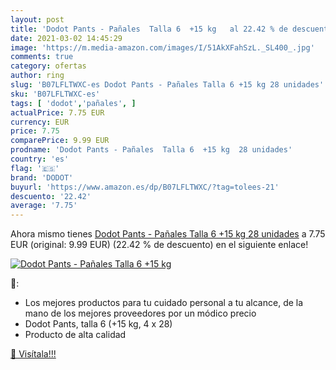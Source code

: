```yaml
---
layout: post
title: 'Dodot Pants - Pañales  Talla 6  +15 kg   al 22.42 % de descuento'
date: 2021-03-02 14:45:29
image: 'https://m.media-amazon.com/images/I/51AkXFahSzL._SL400_.jpg'
comments: true
category: ofertas
author: ring
slug: 'B07LFLTWXC-es Dodot Pants - Pañales Talla 6 +15 kg 28 unidades'
sku: 'B07LFLTWXC-es'
tags: [ 'dodot','pañales', ]
actualPrice: 7.75 EUR
currency: EUR
price: 7.75
comparePrice: 9.99 EUR
prodname: 'Dodot Pants - Pañales  Talla 6  +15 kg  28 unidades'
country: 'es'
flag: '🇪🇸'
brand: 'DODOT'
buyurl: 'https://www.amazon.es/dp/B07LFLTWXC/?tag=tolees-21'
descuento: '22.42'
average: '7.75'
---
```


Ahora mismo tienes [Dodot Pants - Pañales  Talla 6  +15 kg  28 unidades](https://www.amazon.es/dp/B07LFLTWXC/?tag=tolees-21) a 7.75 EUR (original: 9.99 EUR) (22.42 %  de descuento) en el siguiente enlace!

[![Dodot Pants - Pañales  Talla 6  +15 kg  ](https://m.media-amazon.com/images/I/51AkXFahSzL._SL400_.jpg)](https://www.amazon.es/dp/B07LFLTWXC/?tag=tolees-21)

🔎:

- Los mejores productos para tu cuidado personal a tu alcance, de la mano de los mejores proveedores por un módico precio
- Dodot Pants, talla 6 (+15 kg, 4 x 28)
- Producto de alta calidad

[🛒 Visítala!!!](https://www.amazon.es/dp/B07LFLTWXC/?tag=tolees-21)
